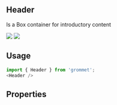 ## Header
Is a Box container for introductory content

[![](https://cdn-images-1.medium.com/fit/c/120/120/1*TD1P0HtIH9zF0UEH28zYtw.png)](https://storybook.grommet.io/?selectedKind=Layout-Header&full=0&stories=1&panelRight=0) [![](https://codesandbox.io/static/img/play-codesandbox.svg)](https://codesandbox.io/s/github/grommet/grommet-sandbox?initialpath=/header&module=%2Fsrc%2FHeader.js)
## Usage

```javascript
import { Header } from 'grommet';
<Header />
```

## Properties

  
